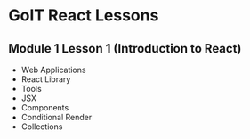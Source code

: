 # GoIT React Lessons

## Module 1 Lesson 1 (Introduction to React)

- Web Applications
- React Library
- Tools
- JSX
- Components
- Conditional Render
- Collections
